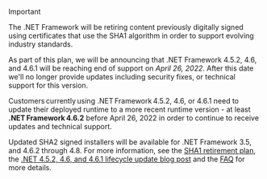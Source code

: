 
> [!IMPORTANT]
> The .NET Framework will be retiring content previously digitally signed using certificates that use the SHA1 algorithm in order to support evolving industry standards.
>
> As part of this plan, we will be announcing that .NET Framework 4.5.2, 4.6, and 4.6.1 will be reaching end of support on _April 26, 2022_. After this date we'll no longer provide updates including security fixes, or technical support for this version.
>
> Customers currently using .NET Framework 4.5.2, 4.6, or 4.6.1 need to update their deployed runtime to a more recent runtime version - at least **.NET Framework 4.6.2** before April 26, 2022 in order to continue to receive updates and technical support.
>
> Updated SHA2 signed installers will be available for .NET Framework 3.5, and 4.6.2 through 4.8. For more information, see the [SHA1 retirement plan](), the [.NET 4.5.2, 4.6, and 4.6.1 lifecycle update blog post]() and the [FAQ]() for more details.
